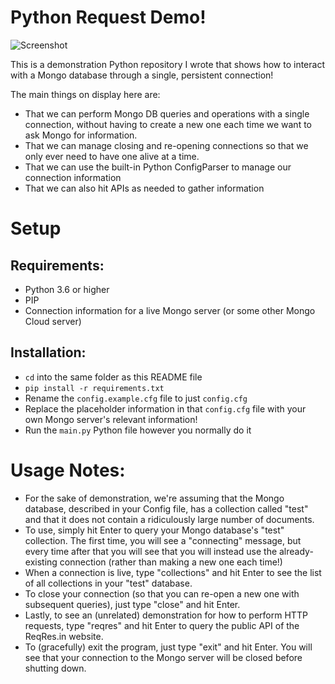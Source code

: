 # Python Request Demo!

![Screenshot](https://i.imgur.com/7Dven1P.png)

This is a demonstration Python repository I wrote that shows how to interact with a Mongo database through a single, persistent connection!

The main things on display here are:
- That we can perform Mongo DB queries and operations with a single connection, without having to create a new one each time we want to ask Mongo for information.
- That we can manage closing and re-opening connections so that we only ever need to have one alive at a time.
- That we can use the built-in Python ConfigParser to manage our connection information
- That we can also hit APIs as needed to gather information

# Setup

## Requirements:

- Python 3.6 or higher
- PIP
- Connection information for a live Mongo server (or some other Mongo Cloud server)

## Installation:

- `cd` into the same folder as this README file
- `pip install -r requirements.txt`
- Rename the `config.example.cfg` file to just `config.cfg`
- Replace the placeholder information in that `config.cfg` file with your own Mongo server's relevant information!
- Run the `main.py` Python file however you normally do it

# Usage Notes:

- For the sake of demonstration, we're assuming that the Mongo database, described in your Config file, has a collection called "test" and that it does not contain a ridiculously large number of documents.
- To use, simply hit Enter to query your Mongo database's "test" collection. The first time, you will see a "connecting" message, but every time after that you will see that you will instead use the already-existing connection (rather than making a new one each time!)
- When a connection is live, type "collections" and hit Enter to see the list of all collections in your "test" database.
- To close your connection (so that you can re-open a new one with subsequent queries), just type "close" and hit Enter.
- Lastly, to see an (unrelated) demonstration for how to perform HTTP requests, type "reqres" and hit Enter to query the public API of the ReqRes.in website.
- To (gracefully) exit the program, just type "exit" and hit Enter. You will see that your connection to the Mongo server will be closed before shutting down.
